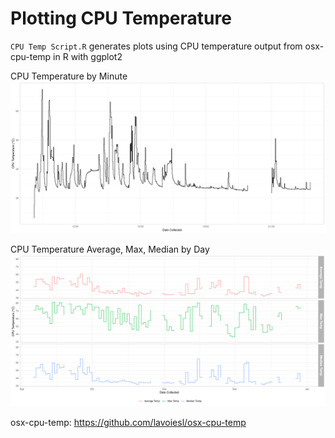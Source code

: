 # Plotting CPU Temperature
`CPU Temp Script.R` generates plots using CPU temperature output from osx-cpu-temp in R with ggplot2

CPU Temperature by Minute
![CPU Temperature Plot](cpu_temp_plot.png)

CPU Temperature Average, Max, Median by Day
![CPU Temperature Metrics](cpu_temp_daily_metrics.png)

osx-cpu-temp:
https://github.com/lavoiesl/osx-cpu-temp
